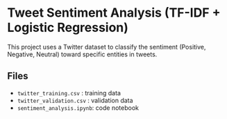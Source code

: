 # Tweet Sentiment Analysis (TF-IDF + Logistic Regression)
This project uses a Twitter dataset to classify the sentiment (Positive, Negative, Neutral) toward specific entities in tweets.

## Files
- `twitter_training.csv` : training data
- `twitter_validation.csv` : validation data
- `sentiment_analysis.ipynb`: code notebook
